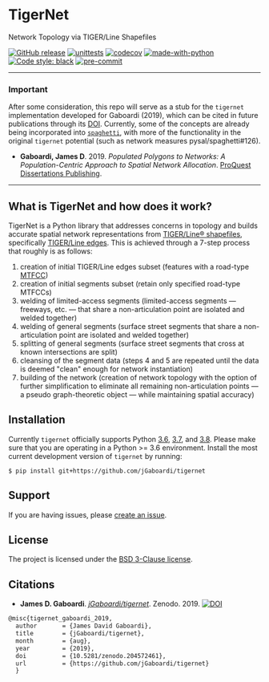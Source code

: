 # TigerNet
Network Topology via TIGER/Line Shapefiles

[![GitHub release](https://img.shields.io/github/v/tag/jGaboardi/tigernet?include_prereleases&logo=GitHub)](https://img.shields.io/github/v/tag/jGaboardi/tigernet?include_prereleases&logo=GitHub) 
[![unittests](https://github.com/jGaboardi/tigernet/workflows/.github/workflows/unittests.yml/badge.svg)](https://github.com/jGaboardi/tigernet/actions?query=workflow%3A.github%2Fworkflows%2Funittests.yml) [![codecov](https://codecov.io/gh/jGaboardi/tigernet/branch/master/graph/badge.svg)](https://codecov.io/gh/jGaboardi/tigernet) [![made-with-python](https://img.shields.io/badge/Made%20with-Python-1f425f.svg)](https://www.python.org/) [![Code style: black](https://img.shields.io/badge/code%20style-black-000000.svg)](https://github.com/psf/black) [![pre-commit](https://img.shields.io/badge/pre--commit-enabled-brightgreen?logo=pre-commit&logoColor=white)](https://github.com/pre-commit/pre-commit)

-----------------

### Important
After some consideration, this repo will serve as a stub for the `tigernet` implementation developed for Gaboardi (2019), which can be cited in future publications through its [DOI](https://zenodo.org/record/3378057#.Xh5oli3MzVo). Currently, some of the concepts are already being incorporated into [`spaghetti`](https://github.com/pysal/spaghetti), with more of the functionality in the original `tigernet` potential (such as network measures pysal/spaghetti#126).

* **Gaboardi, James D**. 2019. *Populated Polygons to Networks: A Population-Centric Approach to Spatial Network Allocation*. [ProQuest Dissertations Publishing]([https://search.proquest.com/openview/e928368d7bb867bbf067fcad62011de3/1?pq-origsite=gscholar&cbl=18750&diss=y).

-------------

## What is TigerNet and how does it work?

TigerNet is a Python library that addresses concerns in topology and builds accurate spatial network representations from [TIGER/Line® shapefiles](https://www.census.gov/geographies/mapping-files/time-series/geo/tiger-line-file.html), specifically [TIGER/Line edges](https://www2.census.gov/geo/pdfs/maps-data/data/tiger/tgrshp2017/TGRSHP2017_TechDoc_Ch4.pdf). This is achieved through a 7-step process that roughly is as follows:

1. creation of initial TIGER/Line edges subset (features with a road-type [MTFCC](https://www.census.gov/library/reference/code-lists/mt-feature-class-codes.html))
2. creation of initial segments subset (retain only specified road-type MTFCCs)
3. welding of limited-access segments (limited-access segments — freeways, etc. — that share a non-articulation point are isolated and welded together)
4. welding of general segments (surface street segments that share a non-articulation point are isolated and welded together)
5. splitting of general segments (surface street segments that cross at known intersections are split)
6. cleansing of the segment data (steps 4 and 5 are repeated until the data is deemed "clean" enough for network instantiation)
7. building of the network (creation of network topology with the option of further simplification to eliminate all remaining non-articulation points — a pseudo graph-theoretic object — while maintaining spatial accuracy)

## Installation

Currently `tigernet` officially supports Python [3.6](https://docs.python.org/3.6/), [3.7](https://docs.python.org/3.7/), and [3.8](https://docs.python.org/3.8/). Please make sure that you are operating in a Python >= 3.6 environment. Install the most current development version of `tigernet` by running:

```
$ pip install git+https://github.com/jGaboardi/tigernet
```

## Support

If you are having issues, please [create an issue](https://github.com/jGaboardi/tigernet/issues).

## License

The project is licensed under the [BSD 3-Clause license](https://github.com/jGaboardi/tigernet/blob/master/LICENSE.txt).

## Citations

* **James D. Gaboardi**. *[jGaboardi/tigernet](https://github.com/jGaboardi/tigernet)*. Zenodo. 2019. [![DOI](https://zenodo.org/badge/204572461.svg)](https://zenodo.org/badge/latestdoi/204572461)

```tex
@misc{tigernet_gaboardi_2019,
  author       = {James David Gaboardi},
  title        = {jGaboardi/tigernet},
  month        = {aug},
  year         = {2019},
  doi          = {10.5281/zenodo.204572461},
  url          = {https://github.com/jGaboardi/tigernet}
  }
```
